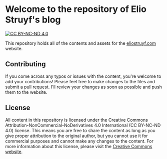 # Welcome to the repository of Elio Struyf's blog

[![CC BY-NC-ND 4.0][cc-by-nc-nd-image]][cc-by-nc-nd]

This repository holds all of the contents and assets for the [eliostruyf.com](https://eliostruyf.com) website.

## Contributing

If you come across any typos or issues with the content, you're welcome to add your contributions! Please feel free to make changes to the files and submit a pull request. I'll review your changes as soon as possible and push them to the website.

## License

All content in this repository is licensed under the Creative Commons Attribution-NonCommercial-NoDerivatives 4.0 International (CC BY-NC-ND 4.0) license. This means you are free to share the content as long as you give proper attribution to the original author, but you cannot use it for commercial purposes and cannot make any changes to the content. For more information about this license, please visit the [Creative Commons website](https://creativecommons.org/licenses/by-nc-nd/4.0/).


[cc-by-nc-nd]: https://creativecommons.org/licenses/by-nc-nd/4.0/
[cc-by-nc-nd-image]: https://i.creativecommons.org/l/by-nc-nd/4.0/88x31.png